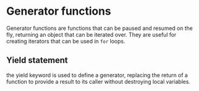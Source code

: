 # Generator functions

Generator functions are functions that can be paused and resumed on the fly, returning an object that can be iterated over. They are useful for creating iterators that can be used in `for` loops.

## Yield statement
the yield keyword is used to define a generator, replacing the return of a function to provide a result to its caller without destroying local variables.

